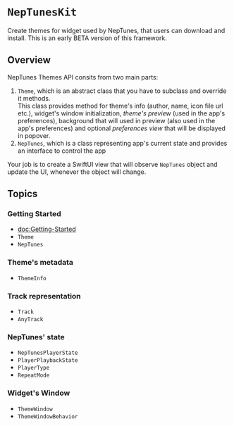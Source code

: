 # ``NepTunesKit``

Create themes for widget used by NepTunes, that users can download and install. This is an early BETA version of this framework.

## Overview

NepTunes Themes API consits from two main parts:  
1. ``Theme``, which is an abstract class that you have to subclass and override it methods.  
This class provides method for theme's info (author, name, icon file url etc.), widget's window initialization, *theme's preview* (used in the app's preferences), background that will used in preview (also used in the app's preferences) and optional *preferences view* that will be displayed in popover.
2. ``NepTunes``, which is a class representing app's current state and provides an interface to control the app

Your job is to create a SwiftUI view that will observe `NepTunes` object and update the UI, whenever the object will change. 

## Topics

### Getting Started

- <doc:Getting-Started>
- ``Theme``
- ``NepTunes``

### Theme's metadata

- ``ThemeInfo``

### Track representation

- ``Track``
- ``AnyTrack``

### NepTunes' state

- ``NepTunesPlayerState``
- ``PlayerPlaybackState``
- ``PlayerType``
- ``RepeatMode``

### Widget's Window

- ``ThemeWindow``
- ``ThemeWindowBehavior``
